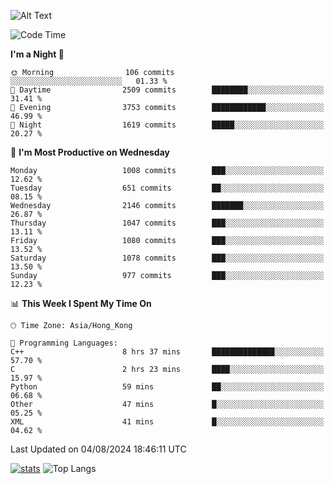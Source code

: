 ![Alt Text](https://media.tenor.com/3Gehha8RO-sAAAAC/goose-dance.gif)

<!--START_SECTION:waka-->
![Code Time](http://img.shields.io/badge/Code%20Time-289%20hrs%2021%20mins-blue)

**I'm a Night 🦉** 

```text
🌞 Morning                106 commits         ░░░░░░░░░░░░░░░░░░░░░░░░░   01.33 % 
🌆 Daytime                2509 commits        ████████░░░░░░░░░░░░░░░░░   31.41 % 
🌃 Evening                3753 commits        ████████████░░░░░░░░░░░░░   46.99 % 
🌙 Night                  1619 commits        █████░░░░░░░░░░░░░░░░░░░░   20.27 % 
```
📅 **I'm Most Productive on Wednesday** 

```text
Monday                   1008 commits        ███░░░░░░░░░░░░░░░░░░░░░░   12.62 % 
Tuesday                  651 commits         ██░░░░░░░░░░░░░░░░░░░░░░░   08.15 % 
Wednesday                2146 commits        ███████░░░░░░░░░░░░░░░░░░   26.87 % 
Thursday                 1047 commits        ███░░░░░░░░░░░░░░░░░░░░░░   13.11 % 
Friday                   1080 commits        ███░░░░░░░░░░░░░░░░░░░░░░   13.52 % 
Saturday                 1078 commits        ███░░░░░░░░░░░░░░░░░░░░░░   13.50 % 
Sunday                   977 commits         ███░░░░░░░░░░░░░░░░░░░░░░   12.23 % 
```


📊 **This Week I Spent My Time On** 

```text
🕑︎ Time Zone: Asia/Hong_Kong

💬 Programming Languages: 
C++                      8 hrs 37 mins       ██████████████░░░░░░░░░░░   57.70 % 
C                        2 hrs 23 mins       ████░░░░░░░░░░░░░░░░░░░░░   15.97 % 
Python                   59 mins             ██░░░░░░░░░░░░░░░░░░░░░░░   06.68 % 
Other                    47 mins             █░░░░░░░░░░░░░░░░░░░░░░░░   05.25 % 
XML                      41 mins             █░░░░░░░░░░░░░░░░░░░░░░░░   04.62 % 
```


 Last Updated on 04/08/2024 18:46:11 UTC
<!--END_SECTION:waka-->
[![stats](https://github-readme-stats-rose-phi.vercel.app/api?username=jxncted&count_private=true)](https://github.com/jxncted/github-readme-stats)
![Top Langs](https://github-readme-stats-rose-phi.vercel.app/api/top-langs/?username=jxncted\&layout=compact&hide=c,assembly,jupyter%20notebook)
